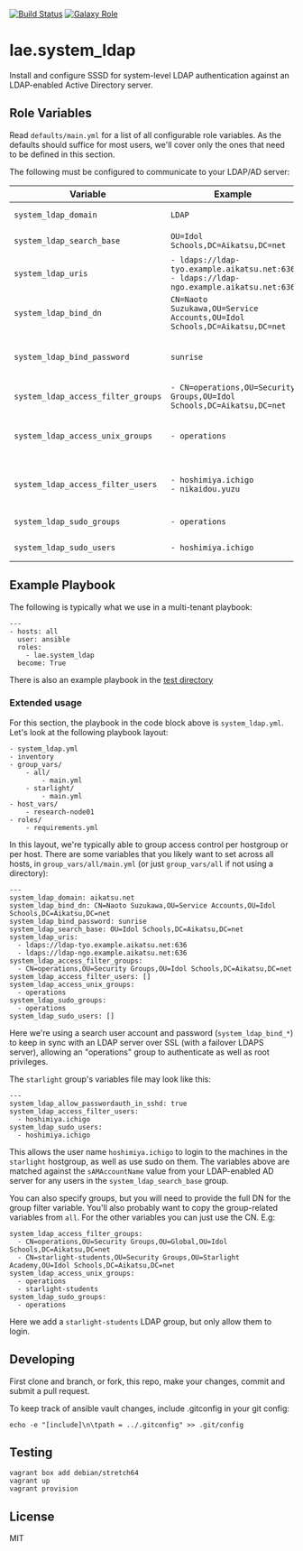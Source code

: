 [![Build Status](https://travis-ci.org/lae/ansible-role-system_ldap.svg?branch=master)](https://travis-ci.org/lae/ansible-role-system_ldap)
[![Galaxy Role](https://img.shields.io/badge/ansible--galaxy-system_ldap-blue.svg)](https://galaxy.ansible.com/lae/system_ldap/)

lae.system_ldap
=========

Install and configure SSSD for system-level LDAP authentication against an 
LDAP-enabled Active Directory server.

## Role Variables

Read `defaults/main.yml` for a list of all configurable role variables. As the
defaults should suffice for most users, we'll cover only the ones that need to
be defined in this section.

The following must be configured to communicate to your LDAP/AD server:

|Variable|Example|Description|
|--------|-------|-----------|
|`system_ldap_domain`|`LDAP`|A label for sssd to use to identify this configuration/domain.
|`system_ldap_search_base`|`OU=Idol Schools,DC=Aikatsu,DC=net`|The default base DN to use for performing LDAP user operations.|
|`system_ldap_uris`|`- ldaps://ldap-tyo.example.aikatsu.net:636`<br />`- ldaps://ldap-ngo.example.aikatsu.net:636`|A list of URIs of the LDAP servers to which sssd should connect.|
|`system_ldap_bind_dn`|`CN=Naoto Suzukawa,OU=Service Accounts,OU=Idol Schools,DC=Aikatsu,DC=net`|The default bind DN to use for performing LDAP operations.|
|`system_ldap_bind_password`|`sunrise`|The authentication token of the default bind DN. Only clear text passwords are currently supported.|
|`system_ldap_access_filter_groups`|`- CN=operations,OU=Security Groups,OU=Idol Schools,DC=Aikatsu,DC=net`|List of group DNs authorized to access the current host.|
|`system_ldap_access_unix_groups`|`- operations`|Should effectively be the same as `system_ldap_access_filter_groups`, but using their UNIX group names (usually CN).|
|`system_ldap_access_filter_users`|`- hoshimiya.ichigo`<br />`- nikaidou.yuzu`|List of usernames (passed to the filter `(sAMAccountName=%s)` by default) authorized to access the current host.|
|`system_ldap_sudo_groups`|`- operations`|List of groups to configure to allow sudo usage on the current host.|
|`system_ldap_sudo_users`|`- hoshimiya.ichigo`|List of users to configure to allow sudo usage on the current host.|

## Example Playbook

The following is typically what we use in a multi-tenant playbook:

```
---
- hosts: all
  user: ansible
  roles:
    - lae.system_ldap
  become: True
```

There is also an example playbook in the [test directory](tests/)

### Extended usage

For this section, the playbook in the code block above is `system_ldap.yml`. 
Let's look at the following playbook layout:

    - system_ldap.yml
    - inventory
    - group_vars/
        - all/
            - main.yml
        - starlight/
            - main.yml
    - host_vars/
        - research-node01
    - roles/
        - requirements.yml

In this layout, we're typically able to group access control per hostgroup or 
per host. There are some variables that you likely want to set across all hosts, 
in `group_vars/all/main.yml` (or just `group_vars/all` if not using a directory):

    ---
    system_ldap_domain: aikatsu.net
    system_ldap_bind_dn: CN=Naoto Suzukawa,OU=Service Accounts,OU=Idol Schools,DC=Aikatsu,DC=net
    system_ldap_bind_password: sunrise
    system_ldap_search_base: OU=Idol Schools,DC=Aikatsu,DC=net
    system_ldap_uris:
      - ldaps://ldap-tyo.example.aikatsu.net:636
      - ldaps://ldap-ngo.example.aikatsu.net:636
    system_ldap_access_filter_groups:
      - CN=operations,OU=Security Groups,OU=Idol Schools,DC=Aikatsu,DC=net
    system_ldap_access_filter_users: []
    system_ldap_access_unix_groups:
      - operations
    system_ldap_sudo_groups:
      - operations
    system_ldap_sudo_users: []

Here we're using a search user account and password (`system_ldap_bind_*`) to 
keep in sync with an LDAP server over SSL (with a failover LDAPS server), 
allowing an "operations" group to authenticate as well as root privileges.

The `starlight` group's variables file may look like this:

    ---
    system_ldap_allow_passwordauth_in_sshd: true
    system_ldap_access_filter_users:
      - hoshimiya.ichigo
    system_ldap_sudo_users:
      - hoshimiya.ichigo

This allows the user name `hoshimiya.ichigo` to login to the machines in the 
`starlight` hostgroup, as well as use sudo on them. The variables above are 
matched against the `sAMAccountName` value from your LDAP-enabled AD server for 
any users in the `system_ldap_search_base` group.

You can also specify groups, but you will need to provide the full DN for the 
group filter variable. You'll also probably want to copy the group-related 
variables from `all`. For the other variables you can just use the CN. E.g:

    system_ldap_access_filter_groups:
      - CN=operations,OU=Security Groups,OU=Global,OU=Idol Schools,DC=Aikatsu,DC=net
      - CN=starlight-students,OU=Security Groups,OU=Starlight Academy,OU=Idol Schools,DC=Aikatsu,DC=net
    system_ldap_access_unix_groups:
      - operations
      - starlight-students
    system_ldap_sudo_groups:
      - operations

Here we add a `starlight-students` LDAP group, but only allow them to login.

Developing
----------

First clone and branch, or fork, this repo, make your changes, commit and submit
a pull request.

To keep track of ansible vault changes, include .gitconfig in your git config:

    echo -e "[include]\n\tpath = ../.gitconfig" >> .git/config

Testing
-------

    vagrant box add debian/stretch64
    vagrant up
    vagrant provision

License
-------

MIT
